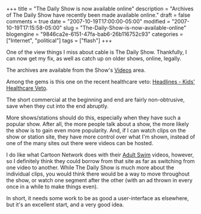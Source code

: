 +++
title = "The Daily Show is now available online"
description = "Archives of The Daily Show have recently been made available online."
draft = false
comments = true
date = "2007-10-19T17:00:00-05:00"
modified = "2007-10-19T17:15:58-05:00"
slug = "The-Daily-Show-is-now-available-online"
blogengine = "9846ca2e-6151-47fa-bab6-26b116752c93"
categories = ["Internet", "political"]
tags = ["flash"]
+++

<p>
One of the view things I miss about cable is The Daily Show. Thankfully, I can now get my fix, as well as catch up on older shows, online, legally. 
</p>
<p>
The archives are available from the Show&#39;s <a href="http://www.thedailyshow.com/video/index.jhtml">Videos</a> area. 
</p>
<p>
Among the gems is this one on the recent healthcare veto: <a href="http://www.thedailyshow.com/video/index.jhtml?videoId=109136&amp;title=headlines-kids-healthcare-veto">Headlines - Kids&#39; Healthcare Veto</a>. 
</p>
<p>
The short commercial at the beginning and end are fairly non-obtrusive, save when they cut into the end abruptly. 
</p>
<p>
More shows/stations should do this, especially when they have such a popular show. After all, the more people talk about a show, the more likely the show is to gain even more popularity. And, if I can watch clips on the show or station site, they have more control over what I&#39;m shown, instead of one of the many sites out there were videos can be hosted. 
</p>
<p>
I do like what Cartoon Network does with their <a href="http://www.adultswim.com/video/index.html">Adult Swim</a> videos, however, so I definitely think they could borrow from that site as far as switching from one video to another. While The Daily Show is much more about the individual clips, you would think there would be a way to move throughout the show, or watch one segment after the other (with an ad thrown in every once in a while to make things even). 
</p>
<p>
In short, it needs some work to be as good a user-interface as elsewhere, but it&#39;s an excellent start, and a very good idea. 
</p>

